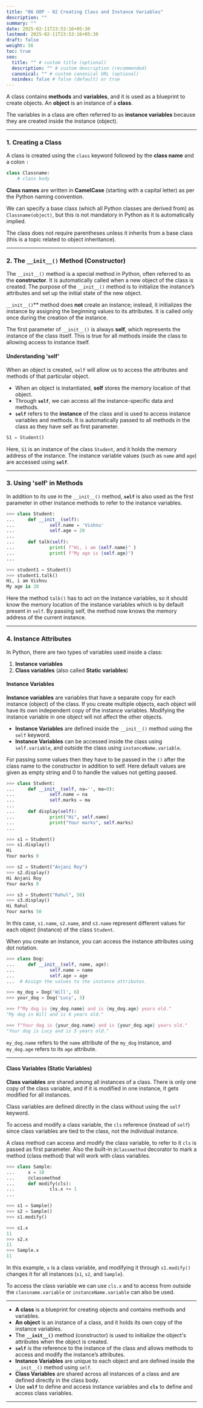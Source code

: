 ```yaml
---
title: "06 OOP - 02 Creating Class and Instance Variables"
description: ""
summary: ""
date: 2025-02-11T23:53:16+05:30
lastmod: 2025-02-11T23:53:16+05:30
draft: false
weight: 56
toc: true
seo:
  title: "" # custom title (optional)
  description: "" # custom description (recommended)
  canonical: "" # custom canonical URL (optional)
  noindex: false # false (default) or true
---
```




A class contains **methods** and **variables**, and it is used as a blueprint to create objects. An **object** is an instance of a **class**.

The variables in a class are often referred to as **instance variables** because they are created inside the instance (object).

___

### 1. Creating a Class

A class is created using the `class` keyword followed by the **class name** and a colon `:` 
```python
class Classname:
    # class body
```

**Class names** are written in **CamelCase** (starting with a capital letter) as per the Python naming convention.

We can specify a base class (which all Python classes are derived from) as `Classname(object)`, but this is not mandatory in Python as it is automatically implied.

The class does not require parentheses unless it inherits from a base class (this is a topic related to object inheritance).


---

### 2. The `__init__()` Method (Constructor)

The `__init__()` method is a special method in Python, often referred to as the **constructor**. It is automatically called when a new object of the class is created. The purpose of the `__init__()` method is to initialize the instance’s attributes and set up the initial state of the new object.

`__init__()`** method does **not** create an instance; instead, it initializes the instance by assigning the beginning values to its attributes. It is called only once during the creation of the instance.

The first parameter of `__init__()` is always **self**, which represents the instance of the class itself. This is true for all methods inside the class to allowing access to instance itself.

#### Understanding 'self'

When an object is created, `self` will allow us to access the attributes and methods of that particular object.

- When an object is instantiated, **self** stores the memory location of that object.
- Through **`self`**, we can access all the instance-specific data and methods.
- **`self`** refers to the **instance** of the class and is used to access instance variables and methods. It is automatically passed to all methods in the class as they have self as first parameter.

```python
S1 = Student()
```

Here, `S1` is an instance of the class `Student`, and it holds the memory address of the instance. The instance variable values (such as `name` and `age`) are accessed using **`self`**.

---

### 3. Using 'self' in Methods

In addition to its use in the `__init__()` method, **`self`** is also used as the first parameter in other instance methods to refer to the instance variables.

```python
>>> class Student:
...     def __init__(self):
...             self.name = 'Vishnu'
...             self.age = 20
...
...     def talk(self):
...             print( f"Hi, i am {self.name}" )
...             print( f"My age is {self.age}")
... 

>>> student1 = Student()
>>> student1.talk()
Hi, i am Vishnu
My age is 20
```

Here the method `talk()` has to act on the instance variables, so it should know the memory location of the instance variables which is by default present in `self`. By passing self, the method now knows the memory address of the current instance.

____

### 4. Instance Attributes

In Python, there are two types of variables used inside a class:
1. **Instance variables**
2. **Class variables** (also called **Static variables**)

#### Instance Variables

**Instance variables** are variables that have a separate copy for each instance (object) of the class. If you create multiple objects, each object will have its own independent copy of the instance variables. Modifying the instance variable in one object will not affect the other objects.

- **Instance Variables** are defined inside the `__init__()` method using the `self` keyword.
- **Instance Variables** can be accessed inside the class using `self.variable`, and outside the class using `instanceName.variable`.

For passing some values then they have to be passed in the `()` after the class name to the constructor in addition to self. Here default values are given as empty string and 0 to handle the values not getting passed. 
```python
>>> class Student:
...     def __init__(self, na='', ma=0):
...             self.name = na
...             self.marks = ma
...
...     def display(self):
...             print("Hi", self.name)
...             print("Your marks", self.marks)
... 

>>> s1 = Student()
>>> s1.display()
Hi 
Your marks 0

>>> s2 = Student("Anjani Roy")
>>> s2.display()
Hi Anjani Roy
Your marks 0

>>> s3 = Student("Rahul", 50)
>>> s3.display()
Hi Rahul
Your marks 50
```

In this case, `s1.name`, `s2.name`, and `s3.name` represent different values for each object (instance) of the class `Student`.

When you create an instance, you can access the instance attributes using dot notation.

```python
>>> class Dog:
...     def __init__(self, name, age):
...             self.name = name
...             self.age = age
...  # Assign the values to the instance attributes.

>>> my_dog = Dog('Will', 6)
>>> your_dog = Dog('Lucy', 3)

>>> f"My dog is {my_dog.name} and is {my_dog.age} years old."
"My dog is Will and is 6 years old."

>>> f"Your dog is {your_dog.name} and is {your_dog.age} years old."
"Your dog is Lucy and is 3 years old."
```

`my_dog.name` refers to the `name` attribute of the `my_dog` instance, and `my_dog.age` refers to its `age` attribute.

---

#### Class Variables (Static Variables)

**Class variables** are shared among all instances of a class. There is only one copy of the class variable, and if it is modified in one instance, it gets modified for all instances.

Class variables are defined directly in the class without using the `self` keyword.

To access and modify a class variable, the `cls` reference (instead of `self`) since class variables are tied to the class, not the individual instance. 

A class method can access and modify the class variable, to refer to it `cls` is passed as first parameter.  Also the built-in `@classmethod` decorator to mark a method (class method) that will work with class variables.

```python
>>> class Sample:
...     x = 10
...     @classmethod
...     def modify(cls):
...             cls.x += 1
... 

>>> s1 = Sample()
>>> s2 = Sample()
>>> s1.modify()

>>> s1.x
11
>>> s2.x
11
>>> Sample.x
11
```

In this example, `x` is a class variable, and modifying it through `s1.modify()` changes it for all instances (`s1`, `s2`, and `Sample`).

To access the class variable we can use `cls.x` and to access from outside the `classname.variable` or `instanceName.variable` can also be used.


---

- **A class** is a blueprint for creating objects and contains methods and variables.
- **An object** is an instance of a class, and it holds its own copy of the instance variables.
- The **`__init__()`** method (constructor) is used to initialize the object's attributes when the object is created.
- **`self`** is the reference to the instance of the class and allows methods to access and modify the instance’s attributes.
- **Instance Variables** are unique to each object and are defined inside the `__init__()` method using `self`.
- **Class Variables** are shared across all instances of a class and are defined directly in the class body.
- Use **`self`** to define and access instance variables and **`cls`** to define and access class variables.



____


